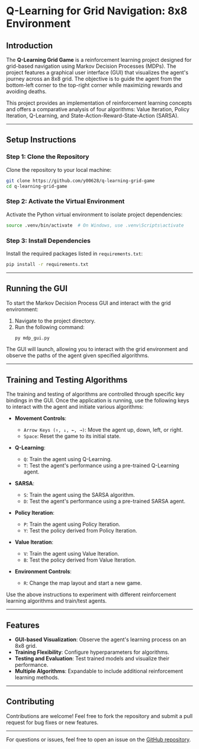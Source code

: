 # Q-Learning for Grid Navigation: 8x8 Environment

## Introduction
The **Q-Learning Grid Game** is a reinforcement learning project designed for grid-based navigation using Markov Decision Processes (MDPs). The project features a graphical user interface (GUI) that visualizes the agent's journey across an 8x8 grid. The objective is to guide the agent from the bottom-left corner to the top-right corner while maximizing rewards and avoiding deaths.

This project provides an implementation of reinforcement learning concepts and offers a comparative analysis of four algorithms: Value Iteration, Policy Iteration, Q-Learning, and State-Action-Reward-State-Action (SARSA).

---

## Setup Instructions

### Step 1: Clone the Repository
Clone the repository to your local machine:
```bash
git clone https://github.com/y00628/q-learning-grid-game
cd q-learning-grid-game
```

### Step 2: Activate the Virtual Environment
Activate the Python virtual environment to isolate project dependencies:
```bash
source .venv/bin/activate  # On Windows, use .venv\Scripts\activate
```

### Step 3: Install Dependencies
Install the required packages listed in `requirements.txt`:
```bash
pip install -r requirements.txt
```

---

## Running the GUI
To start the Markov Decision Process GUI and interact with the grid environment:
1. Navigate to the project directory.
2. Run the following command:
   ```bash
   py mdp_gui.py
   ```

The GUI will launch, allowing you to interact with the grid environment and observe the paths of the agent given specified algorithms.

---

## Training and Testing Algorithms

The training and testing of algorithms are controlled through specific key bindings in the GUI. Once the application is running, use the following keys to interact with the agent and initiate various algorithms:

- **Movement Controls**:
  - `Arrow Keys (↑, ↓, ←, →)`: Move the agent up, down, left, or right.
  - `Space`: Reset the game to its initial state.

- **Q-Learning**:
  - `Q`: Train the agent using Q-Learning.
  - `T`: Test the agent's performance using a pre-trained Q-Learning agent.

- **SARSA**:
  - `S`: Train the agent using the SARSA algorithm.
  - `D`: Test the agent's performance using a pre-trained SARSA agent.

- **Policy Iteration**:
  - `P`: Train the agent using Policy Iteration.
  - `Y`: Test the policy derived from Policy Iteration.

- **Value Iteration**:
  - `V`: Train the agent using Value Iteration.
  - `B`: Test the policy derived from Value Iteration.

- **Environment Controls**:
  - `R`: Change the map layout and start a new game.

Use the above instructions to experiment with different reinforcement learning algorithms and train/test agents.

---

## Features
- **GUI-based Visualization**: Observe the agent's learning process on an 8x8 grid.
- **Training Flexibility**: Configure hyperparameters for algorithms.
- **Testing and Evaluation**: Test trained models and visualize their performance.
- **Multiple Algorithms**: Expandable to include additional reinforcement learning methods.

---

## Contributing
Contributions are welcome! Feel free to fork the repository and submit a pull request for bug fixes or new features.

---

For questions or issues, feel free to open an issue on the [GitHub repository](https://github.com/y00628/q-learning-grid-game).
